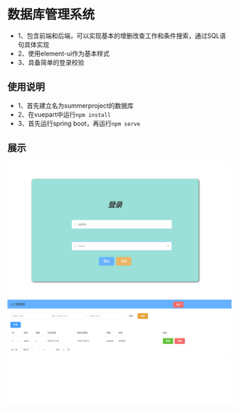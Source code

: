 # 数据库管理系统
- 1、包含前端和后端，可以实现基本的增删改查工作和条件搜索，通过SQL语句具体实现
- 2、使用element-ui作为基本样式
- 3、具备简单的登录校验
## 使用说明
- 1、首先建立名为summerproject的数据库
- 2、在vuepart中运行``npm install``
- 3、首先运行spring boot，再运行``npm serve``
## 展示
![alt text](image-1.png)
![alt text](image-2.png)